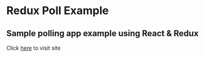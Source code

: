 # Redux Poll Example

## Sample polling app  example using React & Redux

Click [here](http://redux-polls-example.surge.sh/) to visit site